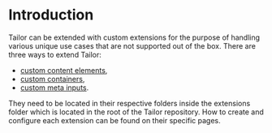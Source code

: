 # Introduction

Tailor can be extended with custom extensions for the purpose of handling various unique use cases that are not supported out of the box. There are three ways to extend Tailor:

* [custom content elements](./elements.md),
* [custom containers](./containers.md),
* [custom meta inputs](./metas.md).

They need to be located in their respective folders inside the extensions folder which is located in the root of the Tailor repository. How to create and configure each extension can be found on their specific pages.

